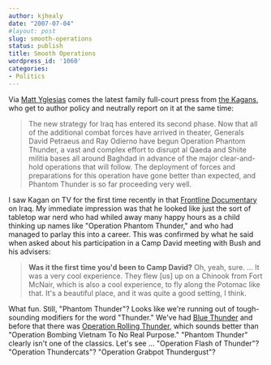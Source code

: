 ```yaml
---
author: kjhealy
date: "2007-07-04"
#layout: post
slug: smooth-operations
status: publish
title: Smooth Operations
wordpress_id: '1060'
categories:
- Politics
---
```


Via [Matt Yglesias](http://matthewyglesias.theatlantic.com/archives/2007/07/a_surge_of_kagans.php) comes the latest family full-court press from [the Kagans](http://www.weeklystandard.com/Content/Public/Articles/000/000/013/818pmqsq.asp), who get to author policy and neutrally report on it at the same time:

> The new strategy for Iraq has entered its second phase. Now that all of the additional combat forces have arrived in theater, Generals David Petraeus and Ray Odierno have begun Operation Phantom Thunder, a vast and complex effort to disrupt al Qaeda and Shiite militia bases all around Baghdad in advance of the major clear-and-hold operations that will follow. The deployment of forces and preparations for this operation have gone better than expected, and Phantom Thunder is so far proceeding very well.

I saw Kagan on TV for the first time recently in that [Frontline Documentary](http://www.pbs.org/wgbh/pages/frontline/endgame/interviews/kagan.html) on Iraq. My immediate impression was that he looked like just the sort of tabletop war nerd who had whiled away many happy hours as a child thinking up names like "Operation Phantom Thunder," and who had managed to parlay this into a career. This was confirmed by what he said when asked about his participation in a Camp David meeting with Bush and his advisers:

> **Was it the first time you'd been to Camp David?**
>  Oh, yeah, sure. ... It was a very cool experience. They flew [us] up on a Chinook from Fort McNair, which is also a cool experience, to fly along the Potomac like that. It's a beautiful place, and it was quite a good setting, I think.

What fun. Still, "Phantom Thunder"? Looks like we're running out of tough-sounding modifiers for the word "Thunder." We've had [Blue Thunder](http://en.wikipedia.org/wiki/Blue_Thunder) and before that there was [Operation Rolling Thunder](http://en.wikipedia.org/wiki/Operation_Rolling_Thunder), which sounds better than "Operation Bombing Vietnam To No Real Purpose." "Phantom Thunder" clearly isn't one of the classics. Let's see … "Operation Flash of Thunder"? "Operation Thundercats"? "Operation Grabpot Thundergust"?
